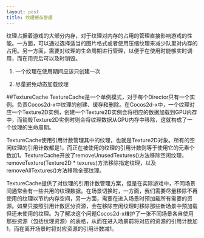 ```yaml
---
layout: post
title: 纹理缓存管理
---
```


纹理占据着游戏的大部分内存，对于纹理对内存的占用的管理直接影响游戏的性能。一方面，可以通过选择适当的图片格式或者使用压缩纹理来减少队里对内存的占用。另一方面，需要对纹理的生命周期进行管理，以便于在使用时能够实时调用，而在用完后可以及时销毁。

1. 一个纹理在使用期间应该只创建一次

2. 尽量避免动态加载纹理

##TextureCache
TextureCache是一个单例模式，对于每个Director只有一个实例。负责Cocos2d-x中纹理的创建、缓存和删除。在Cocos2d-x中，一个纹理对应一个Texture2D实例，创建一个Texture2D实例会将相应的数据加载到GPU内存中，而销毁Texture2D实例时则会将纹理数据从GPU内存中移除，这就构成了一个纹理的生命周期。

TextureCache使用引用计数管理其中的纹理，也就是Texture2D对象。所有的空闲纹理的引用计数都是1，而正在被使用的纹理的引用计数则等于使用它的元素个数加1。TextureCache开放了removeUnusedTextures()方法移除空闲纹理，removeTexture(Texture2D * texures)方法移除指定纹理，以及removeAllTextures()方法移除全部纹理。

TextureCache提供了对纹理的引用计数管理方案，但是在实际游戏中，不同场景间通常会有一些共用的纹理数据。在场景切换时，一方面，我们需要尽量移除不再使用的纹理以节约内存空间，另一方面，需要在进入场景时预加载所有需要的资源。如果只按照引用计数区分资源，会在移除空闲纹理时移除那些新场景中预加载但还未使用的纹理。为了解决这个问题Cocos2d-x维护了一张不同场景各自使用那些资源（包括纹理资源）的表格，从而在进入场景前将对应的资源的引用计数加1，而在离开场景时将对应资源的引用计数减1。

